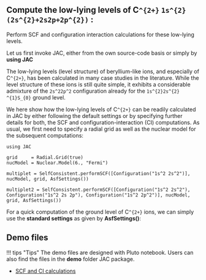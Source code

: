 ## Compute the low-lying levels of C``^{2+}`` ``1s^{2}(2s^{2}+2s2p+2p^{2})`` : 

Perform SCF and configuration interaction calculations for these low-lying levels.

Let us first invoke JAC, either from the own source-code basis or simply by **using JAC**



The low-lying levels (level structure) of beryllium-like ions, and especially of C``^{2+}``, has been calculated in many case studies
in the literature. While the level structure of these ions is still quite simple, it exhibits a considerable admixture of the 
``2s^22p^2`` configuration already for the ``1s^{2}2s^{2}`` ``^{1}S_{0}`` ground level.

We here show how the low-lying levels of C``^{2+}`` can be readily calculated in JAC by either following the default settings or
by specifying further details for both, the SCF and configuration-interaction (CI) computations. As usual, we first need to 
specify a radial grid as well as the nuclear model for the subsequent computations:

```@repl
using JAC

grid     = Radial.Grid(true)
nucModel = Nuclear.Model(6., "Fermi")

multiplet = SelfConsistent.performSCF([Configuration("1s^2 2s^2")], nucModel, grid, AsfSettings())

multiplet2 = SelfConsistent.performSCF([Configuration("1s^2 2s^2"), Configuration("1s^2 2s 2p"), Configuration("1s^2 2p^2")], nucModel, grid, AsfSettings())
```

For a quick computation of the ground level of C``^{2+}`` ions, we can simply use the **standard settings** as given by **AsfSettings()**:

## Demo files
!!! tips "Tips"
    The demo files are designed with Pluto notebook. Users can also find the files in the **demo** folder JAC package.

- [SCF and CI calculations](https://github.com/OpenJAC/JAC.jl/blob/master/demos/B1-Pluto-compute-SCF%2BCI-carbon-III.jl)